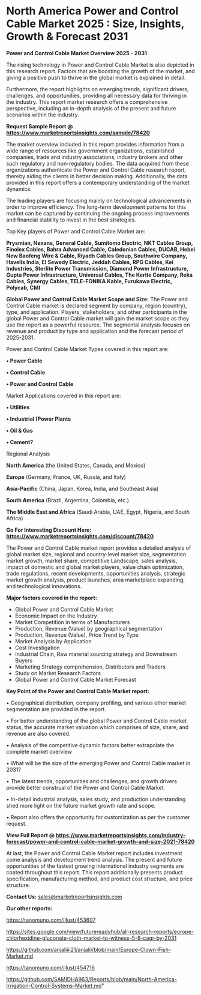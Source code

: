 # North America Power and Control Cable Market 2025 : Size, Insights, Growth & Forecast 2031

<Strong> Power and Control Cable Market Overview 2025 - 2031</strong>

The rising technology in Power and Control Cable Market is also depicted in this research report. Factors that are boosting the growth of the market, and giving a positive push to thrive in the global market is explained in detail.

Furthermore, the report highlights on emerging trends, significant drivers, challenges, and opportunities, providing all necessary data for thriving in the industry. This report market research offers a comprehensive perspective, including an in-depth analysis of the present and future scenarios within the industry.

<strong>Request Sample Report @ <a href=https://www.marketreportsinsights.com/sample/78420>https://www.marketreportsinsights.com/sample/78420</a></strong>

The market overview included in this report provides information from a wide range of resources like government organizations, established companies, trade and industry associations, industry brokers and other such regulatory and non-regulatory bodies. The data acquired from these organizations authenticate the Power and Control Cable research report, thereby aiding the clients in better decision making. Additionally, the data provided in this report offers a contemporary understanding of the market dynamics.

The leading players are focusing mainly on technological advancements in order to improve efficiency. The long-term development patterns for this market can be captured by continuing the ongoing process improvements and financial stability to invest in the best strategies.

Top Key players of Power and Control Cable Market are:

<strong>Prysmian, Nexans, General Cable, Sumitomo Electric, NKT Cables Group, Finolex Cables, Bahra Advanced Cable, Caledonian Cables, DUCAB, Hebei New Baofeng Wire & Cable, Riyadh Cables Group, Southwire Company, Havells India, El Sewedy Electric, Jeddah Cables, RPG Cables, Kei Industries, Sterlite Power Transmission, Diamond Power Infrastructure, Gupta Power Infrastructure, Universal Cables, The Kerite Company, Reka Cables, Synergy Cables, TELE-FONIKA Kable, Furukawa Electric, Polycab, CMI</strong>

<strong><b>Global Power and Control Cable Market Scope and Size:</b></strong>
The Power and Control Cable market is declared segment by company, region (country), type, and application. Players, stakeholders, and other participants in the global Power and Control Cable market will gain the market scope as they use the report as a powerful resource. The segmental analysis focuses on revenue and product by type and application and the forecast period of 2025-2031.

Power and Control Cable Market Types covered in this report are:

<strong>• Power Cable

• Control Cable

• Power and Control Cable</strong>

Market Applications covered in this report are:

<strong>• Utilities

• Industrial (Power Plants

• Oil & Gas

• Cement?</strong> 

Regional Analysis

<strong>North America</strong> (the United States, Canada, and Mexico)

<strong>Europe</strong> (Germany, France, UK, Russia, and Italy)

<strong>Asia-Pacific</strong> (China, Japan, Korea, India, and Southeast Asia)

<strong>South America</strong> (Brazil, Argentina, Colombia, etc.)

<strong>The Middle East and Africa</strong> (Saudi Arabia, UAE, Egypt, Nigeria, and South Africa)

<strong>Go For Interesting Discount Here: <a href=https://www.marketreportsinsights.com/discount/78420>https://www.marketreportsinsights.com/discount/78420</a></strong>

The Power and Control Cable market report provides a detailed analysis of global market size, regional and country-level market size, segmentation market growth, market share, competitive Landscape, sales analysis, impact of domestic and global market players, value chain optimization, trade regulations, recent developments, opportunities analysis, strategic market growth analysis, product launches, area marketplace expanding, and technological innovations.

<strong><b>Major factors covered in the report:</b></strong>
<ul>
  <li>Global Power and Control Cable Market </li>
  <li>Economic Impact on the Industry</li>
  <li>Market Competition in terms of Manufacturers</li>
  <li>Production, Revenue (Value) by geographical segmentation</li>
  <li>Production, Revenue (Value), Price Trend by Type</li>
  <li>Market Analysis by Application</li>
  <li>Cost Investigation</li>
  <li>Industrial Chain, Raw material sourcing strategy and Downstream Buyers</li>
  <li>Marketing Strategy comprehension, Distributors and Traders</li>
  <li>Study on Market Research Factors</li>
  <li>Global Power and Control Cable Market Forecast</li>
</ul>

<strong><b>Key Point of the Power and Control Cable Market report:</b></strong>

• Geographical distribution, company profiling, and various other market segmentation are provided in the report.

• For better understanding of the global Power and Control Cable market status, the accurate market valuation which comprises of size, share, and revenue are also covered.

• Analysis of the competitive dynamic factors better extrapolate the complete market overview

• What will be the size of the emerging Power and Control Cable market in 2031?

• The latest trends, opportunities and challenges, and growth drivers provide better construal of the Power and Control Cable Market.

• In-detail industrial analysis, sales study, and production understanding shed more light on the future market growth rate and scope.

• Report also offers the opportunity for customization as per the customer request.

<strong><b>View Full Report @ <a href=https://www.marketreportsinsights.com/industry-forecast/power-and-control-cable-market-growth-and-size-2021-78420>https://www.marketreportsinsights.com/industry-forecast/power-and-control-cable-market-growth-and-size-2021-78420</a></b></strong>


At last, the Power and Control Cable Market report includes investment come analysis and development trend analysis. The present and future opportunities of the fastest growing international industry segments are coated throughout this report. This report additionally presents product specification, manufacturing method, and product cost structure, and price structure.

<strong>Contact Us:</strong>
sales@marketreportsinsights.com

<strong>Our other reports:</strong>

<a href=https://tanomuno.com/illust/453607>https://tanomuno.com/illust/453607</a>

<a href=https://sites.google.com/view/futurereadyhub/all-research-reports/europe-chlorhexidine-gluconate-cloth-market-to-witness-5-8-cagr-by-2031>https://sites.google.com/view/futurereadyhub/all-research-reports/europe-chlorhexidine-gluconate-cloth-market-to-witness-5-8-cagr-by-2031</a>

<a href=https://github.com/anjaliiii21/anjalii/blob/main/Europe-Clown-Fish-Market.md>https://github.com/anjaliiii21/anjalii/blob/main/Europe-Clown-Fish-Market.md</a>

<a href=https://tanomuno.com/illust/454716>https://tanomuno.com/illust/454716</a>

<a href=https://github.com/SAMIDHA963/Reports/blob/main/North-America-Irrigation-Control-Systems-Market.md>https://github.com/SAMIDHA963/Reports/blob/main/North-America-Irrigation-Control-Systems-Market.md</a>"
